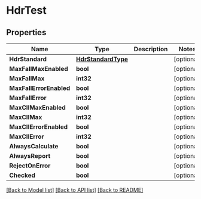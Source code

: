 # HdrTest

## Properties

Name | Type | Description | Notes
------------ | ------------- | ------------- | -------------
**HdrStandard** | [**HdrStandardType**](hdr_standard_type.md) |  | [optional] 
**MaxFallMaxEnabled** | **bool** |  | [optional] 
**MaxFallMax** | **int32** |  | [optional] 
**MaxFallErrorEnabled** | **bool** |  | [optional] 
**MaxFallError** | **int32** |  | [optional] 
**MaxCllMaxEnabled** | **bool** |  | [optional] 
**MaxCllMax** | **int32** |  | [optional] 
**MaxCllErrorEnabled** | **bool** |  | [optional] 
**MaxCllError** | **int32** |  | [optional] 
**AlwaysCalculate** | **bool** |  | [optional] 
**AlwaysReport** | **bool** |  | [optional] 
**RejectOnError** | **bool** |  | [optional] 
**Checked** | **bool** |  | [optional] 

[[Back to Model list]](../README.md#documentation-for-models) [[Back to API list]](../README.md#documentation-for-api-endpoints) [[Back to README]](../README.md)


